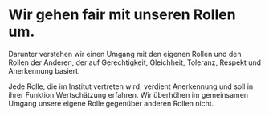 <!---
   NAME - The NAME of this project is:
ethos

  FILE - The FILENAME of the current file is:
/v1a3.md

  CREATION - This project was CREATED on:
2017-01-28-16:15:00 UTC

  MODIFICATION - This project was last MODIFIED on:
2017-01-28-16:15:00 UTC

  VERSION - The current VERSION of this project is:
<git-commit-hash>-2017-01-28-16:15:00 UTC

  CREATOR(S) - This project was CREATED by:
Michael Czechowski, Martin Maga

  CONTACT - You can CONTACT the creator(s) or developer(s) of this project at:
E-Mail: mail@martinmaga.de

  COPYRIGHT - The COPYRIGHT holder of this project is:
COPYRIGHT (c) 2016 Martin Maga

  LICENSE - This project is LICENSED under the following license:
Martin Maga 2016 CC BY-SA 4.0 https://creativecommons.org

  SUBFILE – This is a SUBFILE! For more INFORMATION on this project go to:
/README.md
--->
# Wir gehen fair mit unseren Rollen um.

Darunter verstehen wir einen Umgang mit den eigenen Rollen und den Rollen der Anderen, der auf Gerechtigkeit, Gleichheit, Toleranz, Respekt und Anerkennung basiert.

Jede Rolle, die im Institut vertreten wird, verdient Anerkennung und soll in ihrer Funktion Wertschätzung erfahren.
Wir überhöhen im gemeinsamen Umgang unsere eigene Rolle gegenüber anderen Rollen nicht.
